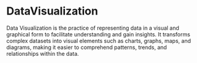 # DataVisualization
Data Visualization is the practice of representing data in a visual and graphical form to facilitate understanding and gain insights. It transforms complex datasets into visual elements such as charts, graphs, maps, and diagrams, making it easier to comprehend patterns, trends, and relationships within the data.
